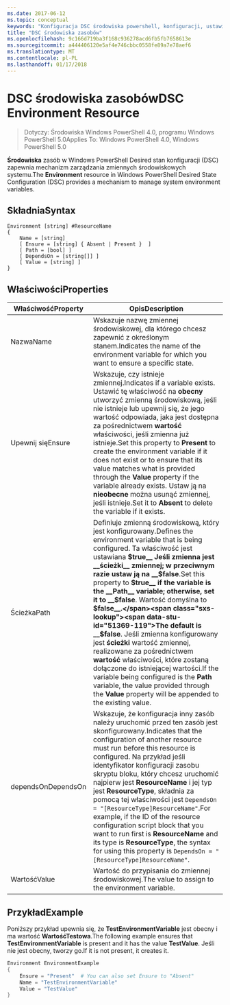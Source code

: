 ```yaml
---
ms.date: 2017-06-12
ms.topic: conceptual
keywords: "Konfiguracja DSC środowiska powershell, konfiguracji, ustawienia"
title: "DSC środowiska zasobów"
ms.openlocfilehash: 9c166d719ba3f168c936278acd6fb5fb7658613e
ms.sourcegitcommit: a444406120e5af4e746cbbc0558fe89a7e78aef6
ms.translationtype: MT
ms.contentlocale: pl-PL
ms.lasthandoff: 01/17/2018
---
```

# <a name="dsc-environment-resource"></a><span data-ttu-id="51369-103">DSC środowiska zasobów</span><span class="sxs-lookup"><span data-stu-id="51369-103">DSC Environment Resource</span></span>

> <span data-ttu-id="51369-104">Dotyczy: Środowiska Windows PowerShell 4.0, programu Windows PowerShell 5.0</span><span class="sxs-lookup"><span data-stu-id="51369-104">Applies To: Windows PowerShell 4.0, Windows PowerShell 5.0</span></span>

<span data-ttu-id="51369-105">__Środowiska__ zasób w Windows PowerShell Desired stan konfiguracji (DSC) zapewnia mechanizm zarządzania zmiennych środowiskowych systemu.</span><span class="sxs-lookup"><span data-stu-id="51369-105">The __Environment__ resource in Windows PowerShell Desired State Configuration (DSC) provides a mechanism to manage system environment variables.</span></span>

## <a name="syntax"></a><span data-ttu-id="51369-106">Składnia</span><span class="sxs-lookup"><span data-stu-id="51369-106">Syntax</span></span>
``` mof
Environment [string] #ResourceName
{
    Name = [string]
    [ Ensure = [string] { Absent | Present }  ]
    [ Path = [bool] ]
    [ DependsOn = [string[]] ]
    [ Value = [string] ]
}
```

## <a name="properties"></a><span data-ttu-id="51369-107">Właściwości</span><span class="sxs-lookup"><span data-stu-id="51369-107">Properties</span></span>

|  <span data-ttu-id="51369-108">Właściwość</span><span class="sxs-lookup"><span data-stu-id="51369-108">Property</span></span>  |  <span data-ttu-id="51369-109">Opis</span><span class="sxs-lookup"><span data-stu-id="51369-109">Description</span></span>   | 
|---|---| 
| <span data-ttu-id="51369-110">Nazwa</span><span class="sxs-lookup"><span data-stu-id="51369-110">Name</span></span>| <span data-ttu-id="51369-111">Wskazuje nazwę zmiennej środowiskowej, dla którego chcesz zapewnić z określonym stanem.</span><span class="sxs-lookup"><span data-stu-id="51369-111">Indicates the name of the environment variable for which you want to ensure a specific state.</span></span>| 
| <span data-ttu-id="51369-112">Upewnij się</span><span class="sxs-lookup"><span data-stu-id="51369-112">Ensure</span></span>| <span data-ttu-id="51369-113">Wskazuje, czy istnieje zmiennej.</span><span class="sxs-lookup"><span data-stu-id="51369-113">Indicates if a variable exists.</span></span> <span data-ttu-id="51369-114">Ustawić tę właściwość na __obecny__ utworzyć zmienną środowiskową, jeśli nie istnieje lub upewnij się, że jego wartość odpowiada, jaka jest dostępna za pośrednictwem __wartość__ właściwości, jeśli zmienna już istnieje.</span><span class="sxs-lookup"><span data-stu-id="51369-114">Set this property to __Present__ to create the environment variable if it does not exist or to ensure that its value matches what is provided through the __Value__ property if the variable already exists.</span></span> <span data-ttu-id="51369-115">Ustaw ją na __nieobecne__ można usunąć zmiennej, jeśli istnieje.</span><span class="sxs-lookup"><span data-stu-id="51369-115">Set it to __Absent__ to delete the variable if it exists.</span></span>| 
| <span data-ttu-id="51369-116">Ścieżka</span><span class="sxs-lookup"><span data-stu-id="51369-116">Path</span></span>| <span data-ttu-id="51369-117">Definiuje zmienną środowiskową, który jest konfigurowany.</span><span class="sxs-lookup"><span data-stu-id="51369-117">Defines the environment variable that is being configured.</span></span> <span data-ttu-id="51369-118">Ta właściwość jest ustawiana __$true__ Jeśli zmienna jest __ścieżki__ zmiennej; w przeciwnym razie ustaw ją na __$false__.</span><span class="sxs-lookup"><span data-stu-id="51369-118">Set this property to __$true__ if the variable is the __Path__ variable; otherwise, set it to __$false__.</span></span> <span data-ttu-id="51369-119">Wartość domyślna to __$false__.</span><span class="sxs-lookup"><span data-stu-id="51369-119">The default is __$false__.</span></span> <span data-ttu-id="51369-120">Jeśli zmienna konfigurowany jest __ścieżki__ wartość zmiennej, realizowane za pośrednictwem __wartość__ właściwości, które zostaną dołączone do istniejącej wartości.</span><span class="sxs-lookup"><span data-stu-id="51369-120">If the variable being configured is the __Path__ variable, the value provided through the __Value__ property will be appended to the existing value.</span></span>| 
| <span data-ttu-id="51369-121">dependsOn</span><span class="sxs-lookup"><span data-stu-id="51369-121">DependsOn</span></span> | <span data-ttu-id="51369-122">Wskazuje, że konfiguracja inny zasób należy uruchomić przed ten zasób jest skonfigurowany.</span><span class="sxs-lookup"><span data-stu-id="51369-122">Indicates that the configuration of another resource must run before this resource is configured.</span></span> <span data-ttu-id="51369-123">Na przykład jeśli identyfikator konfiguracji zasobu skryptu bloku, który chcesz uruchomić najpierw jest __ResourceName__ i jej typ jest __ResourceType__, składnia za pomocą tej właściwości jest `DependsOn = "[ResourceType]ResourceName"`.</span><span class="sxs-lookup"><span data-stu-id="51369-123">For example, if the ID of the resource configuration script block that you want to run first is __ResourceName__ and its type is __ResourceType__, the syntax for using this property is `DependsOn = "[ResourceType]ResourceName"`.</span></span>| 
| <span data-ttu-id="51369-124">Wartość</span><span class="sxs-lookup"><span data-stu-id="51369-124">Value</span></span>| <span data-ttu-id="51369-125">Wartość do przypisania do zmiennej środowiskowej.</span><span class="sxs-lookup"><span data-stu-id="51369-125">The value to assign to the environment variable.</span></span>| 

## <a name="example"></a><span data-ttu-id="51369-126">Przykład</span><span class="sxs-lookup"><span data-stu-id="51369-126">Example</span></span>

<span data-ttu-id="51369-127">Poniższy przykład upewnia się, że __TestEnvironmentVariable__ jest obecny i ma wartość __WartośćTestowa__.</span><span class="sxs-lookup"><span data-stu-id="51369-127">The following example ensures that __TestEnvironmentVariable__ is present and it has the value __TestValue__.</span></span> <span data-ttu-id="51369-128">Jeśli nie jest obecny, tworzy go.</span><span class="sxs-lookup"><span data-stu-id="51369-128">If it is not present, it creates it.</span></span>

```powershell
Environment EnvironmentExample
{
    Ensure = "Present"  # You can also set Ensure to "Absent"
    Name = "TestEnvironmentVariable"
    Value = "TestValue"
}
```

